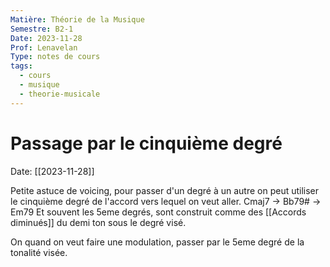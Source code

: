 ```yaml
---
Matière: Théorie de la Musique
Semestre: B2-1
Date: 2023-11-28
Prof: Lenavelan
Type: notes de cours
tags:
  - cours
  - musique
  - theorie-musicale
---
```

# Passage par le cinquième degré
Date: [[2023-11-28]] 

Petite astuce de voicing, pour passer d'un degré à un autre on peut utiliser le cinquième degré de l'accord vers lequel on veut aller. 
Cmaj7 → Bb79# → Em79 
Et souvent les 5eme degrés, sont construit comme des [[Accords diminués]] du demi ton sous le degré visé. 


On quand on veut faire une modulation, passer par le 5eme degré de la tonalité visée. 

